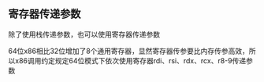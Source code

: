 寄存器传递参数
---

除了使用栈传递参数，也可以使用寄存器传递参数

64位x86相比32位增加了8个通用寄存器，显然寄存器传参要比内存传参高效，所以x86调用约定规定64位模式下依次使用寄存器rdi、rsi、rdx、rcx、r8-9传递参数
